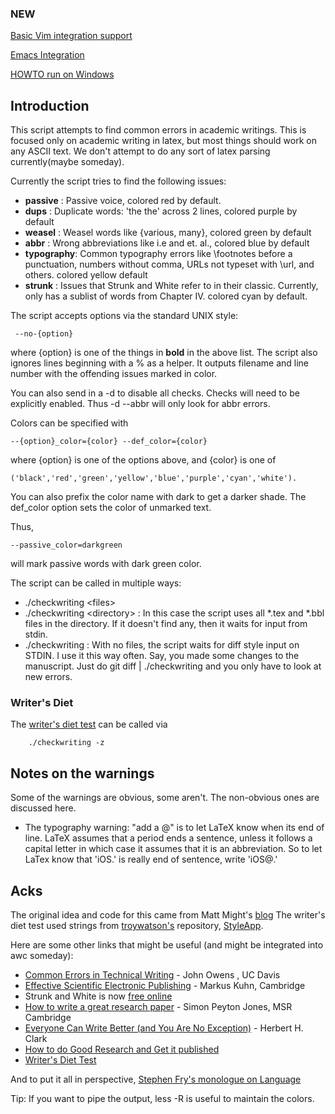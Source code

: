 
### NEW 
[Basic Vim integration support](https://github.com/devd/Academic-Writing-Check/blob/master/inline-checks-for-vim.md)

[Emacs Integration](https://github.com/devd/Academic-Writing-Check/blob/master/use-with-emacs.md)

[HOWTO run on Windows](https://github.com/devd/Academic-Writing-Check/blob/master/windows.md)

## Introduction ##


This script attempts to find common errors in academic writings. This is focused only on academic writing in latex, but most things should work on any ASCII text. We don't attempt to do any sort of latex parsing currently(maybe someday).

Currently the script tries to find the following issues:    

-  __passive__ : Passive voice, colored red by default.
-  __dups__    : Duplicate words: 'the the' across 2 lines, colored purple by default
-  __weasel__  : Weasel words like {various, many}, colored green by default
-  __abbr__    : Wrong abbreviations like i.e and et. al., colored blue by default
-  __typography__: Common typography errors like \footnotes before a punctuation, numbers without comma, URLs not typeset with \url, and others. colored yellow default
- __strunk__ : Issues that Strunk and White refer to in their classic. Currently, only has a sublist of words from Chapter IV. colored cyan by default.

The script accepts options via the standard UNIX style:
     
     --no-{option} 
     
where {option} is one of the things in __bold__ in the above list. The script also ignores lines beginning with a % as a helper. It outputs filename and line number with the offending issues marked in color.

You can also send in a -d to disable all checks. Checks will need to be explicitly enabled. Thus -d --abbr will only look for abbr errors.

Colors can be specified with 

    --{option}_color={color} --def_color={color}

where {option} is one of the options above, and {color} is one of

    ('black','red','green','yellow','blue','purple','cyan','white').
    
You can also prefix the color name with dark to get a darker shade.
The def_color option sets the color of unmarked text.

Thus, 

    --passive_color=darkgreen

will mark passive words with dark green color.


The script can be called in multiple ways:

*  ./checkwriting &lt;files&gt;
*  ./checkwriting &lt;directory&gt; : In this case the script uses all &#42;.tex and &#42;.bbl files in the directory. If it doesn't find any, then it waits for input from stdin.
*  ./checkwriting : With no files, the script waits for diff style input on STDIN. I use it this way often. Say, you made some changes to the manuscript. Just do git diff | ./checkwriting and you only have to look at new errors.

### Writer's Diet

The [writer's diet test](http://writersdiet.com/test.php) can be called via
```
    ./checkwriting -z
```


## Notes on the warnings ##

Some of the warnings are obvious, some aren't. The non-obvious ones are discussed here.

* The typography warning: "add a \@" is to let LaTeX know when its end of line.
  LaTeX assumes that a period ends a sentence, unless it follows a capital
letter in which case it assumes that it is an abbreviation. So to let LaTex know that 'iOS.' is really end of sentence, write 'iOS\@.'


## Acks ##
The original idea and code for this came from Matt Might's [blog](http://matt.might.net/articles/shell-scripts-for-passive-voice-weasel-words-duplicates/)
The writer's diet test used strings from [troywatson's](https://github.com/troywatson) repository, [StyleApp](https://github.com/troywatson/StyleApp-Style-Checker-Java-Write-like-a-Pro).

Here are some other links that might be useful (and might be integrated
into awc someday):

* [Common Errors in Technical Writing](http://www.ece.ucdavis.edu/~jowens/commonerrors.html) - John Owens , UC Davis
* [Effective Scientific Electronic Publishing](http://www.cl.cam.ac.uk/~mgk25/publ-tips/) - Markus Kuhn, Cambridge
* Strunk and White is now [free online](http://www.bartleby.com/141/strunk1.html)
* [How to write a great research paper](http://research.microsoft.com/~simonpj/papers/giving-a-talk/writing-a-paper-slides.pdf) - Simon Peyton Jones, MSR Cambridge
* [Everyone Can Write Better (and You Are No Exception)](http://homepages.ed.ac.uk/martinc/msc/doc/hc.pdf) - Herbert H. Clark
* [How to do Good Research and Get it published](http://www.cs.ucr.edu/~eamonn/Keogh_SIGKDD09_tutorial.pdf)
* [Writer's Diet Test](http://www.writersdiet.com/WT.php)


And to put it all in perspective, [Stephen Fry's monologue on Language](http://www.youtube.com/watch?v=J7E-aoXLZGY)

Tip: If you want to pipe the output, less -R is useful to maintain the
colors.

